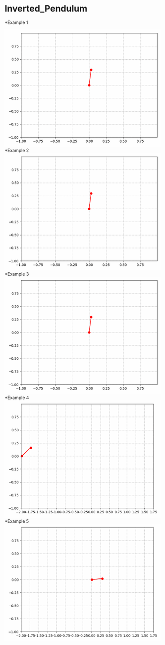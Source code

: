 # Inverted_Pendulum
*Example 1  

![Alt Text](https://github.com/Eric-hkust/Inverted_Pendulum/blob/master/example_1.gif)
*Example 2  
![Alt Text](https://github.com/Eric-hkust/Inverted_Pendulum/blob/master/example_2.gif)
*Example 3  
![Alt Text](https://github.com/Eric-hkust/Inverted_Pendulum/blob/master/example_3.gif)
*Example 4  
![Alt Text](https://github.com/Eric-hkust/Inverted_Pendulum/blob/master/example_4.gif)
*Example 5  
![Alt Text](https://github.com/Eric-hkust/Inverted_Pendulum/blob/master/example_5.gif)
